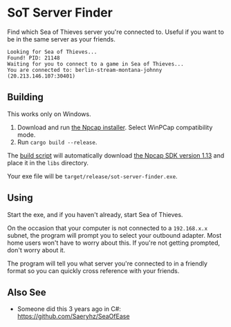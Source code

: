 # SoT Server Finder

Find which Sea of Thieves server you're connected to. Useful if you want to be in the same server as your friends. 

```
Looking for Sea of Thieves...
Found! PID: 21148
Waiting for you to connect to a game in Sea of Thieves...
You are connected to: berlin-stream-montana-johnny (20.213.146.107:30401)
```

## Building
This works only on Windows.

1. Download and run [the Npcap installer](https://npcap.com/dist/npcap-1.72.exe). Select WinPCap compatibility mode. 
2. Run `cargo build --release`.

The [build script](build.rs) will automatically download [the Npcap SDK version 1.13](https://npcap.com/dist/npcap-sdk-1.13.zip) and place it in the `libs` directory.

Your exe file will be `target/release/sot-server-finder.exe`.

## Using
Start the exe, and if you haven't already, start Sea of Thieves.

On the occasion that your computer is not connected to a `192.168.x.x` subnet, the program will prompt you to select your outbound adapter. 
Most home users won't have to worry about this. If you're not getting prompted, don't worry about it.

The program will tell you what server you're connected to in a friendly format so you can quickly cross reference with your friends.

## Also See
- Someone did this 3 years ago in C#: https://github.com/Saeryhz/SeaOfEase